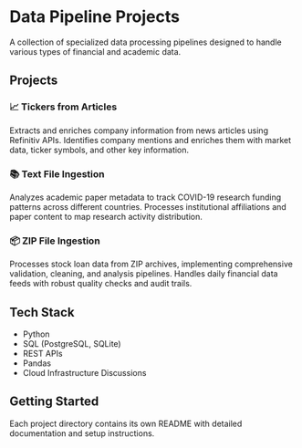 # Data Pipeline Projects

A collection of specialized data processing pipelines designed to handle various types of financial and academic data.

## Projects

### 📈 Tickers from Articles
Extracts and enriches company information from news articles using Refinitiv APIs. Identifies company mentions and enriches them with market data, ticker symbols, and other key information.

### 📚 Text File Ingestion
Analyzes academic paper metadata to track COVID-19 research funding patterns across different countries. Processes institutional affiliations and paper content to map research activity distribution.

### 📦 ZIP File Ingestion
Processes stock loan data from ZIP archives, implementing comprehensive validation, cleaning, and analysis pipelines. Handles daily financial data feeds with robust quality checks and audit trails.

## Tech Stack
- Python
- SQL (PostgreSQL, SQLite)
- REST APIs
- Pandas
- Cloud Infrastructure Discussions

## Getting Started
Each project directory contains its own README with detailed documentation and setup instructions.
